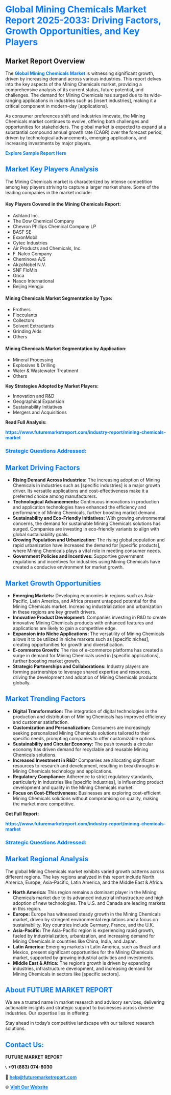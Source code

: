 <h1 style="color: #007BFF;">Global Mining Chemicals Market Report 2025-2033: Driving Factors, Growth Opportunities, and Key Players</h1>

<section id="overview">
<h2>Market Report Overview</h2>
<p>The <a href="https://www.futuremarketreport.com/industry-report/mining-chemicals-market" style="color: #007BFF; text-decoration: none;"><strong>Global Mining Chemicals Market</strong></a> is witnessing significant growth, driven by increasing demand across various industries. This report delves into the key aspects of the Mining Chemicals market, providing a comprehensive analysis of its current status, future potential, and challenges. The demand for Mining Chemicals has surged due to its wide-ranging applications in industries such as [insert industries], making it a critical component in modern-day [applications].</p>
<p>As consumer preferences shift and industries innovate, the Mining Chemicals market continues to evolve, offering both challenges and opportunities for stakeholders. The global market is expected to expand at a substantial compound annual growth rate (CAGR) over the forecast period, driven by technological advancements, emerging applications, and increasing investments by major players.</p>
</section>

<section id="overview">
<p><a href="https://www.futuremarketreport.com/request-sample/reportId=109294" style="color: #007BFF; text-decoration: none;"><strong>Explore Sample Report Here</strong></a></p>
</section>

<section id="key-players">
<h2 style="color: #007BFF;">Market Key Players Analysis</h2>
<p>The Mining Chemicals market is characterized by intense competition among key players striving to capture a larger market share. Some of the leading companies in the market include:</p>
<h4>Key Players Covered in the Mining Chemicals Report:</h4>
<ul><li>Ashland Inc.</li><li>The Dow Chemical Company</li><li>Chevron Phillips Chemical Company LP</li><li>BASF SE</li><li>ExxonMobil</li><li>Cytec Industries</li><li>Air Products and Chemicals, Inc.</li><li>F. Nalco Company</li><li>Cheminova A/S</li><li>AkzoNobel N.V.</li><li>SNF FloMin</li><li>Orica</li><li>Nasco International</li><li>Beijing Hengju</li></ul>
<h4>Mining Chemicals Market Segmentation by Type:</h4>
<ul><li>Frothers</li><li>Flocculants</li><li>Collectors</li><li>Solvent Extractants</li><li>Grinding Aids</li><li>Others</li></ul>

<h4>Mining Chemicals Market Segmentation by Application:</h4>
<ul><li>Mineral Processing</li><li>Explosives &amp; Drilling</li><li>Water &amp; Wastewater Treatment</li><li>Others</li></ul>
<p><strong>Key Strategies Adopted by Market Players:</strong></p>
<ul>
<li>Innovation and R&D</li>
<li>Geographical Expansion</li>
<li>Sustainability Initiatives</li>
<li>Mergers and Acquisitions</li>
</ul>
</section>

<section>
<p><strong>Read Full Analysis: </strong></p><a href="https://www.futuremarketreport.com/industry-report/mining-chemicals-market" style="color: #007BFF; text-decoration: none;"><strong>https://www.futuremarketreport.com/industry-report/mining-chemicals-market</strong></a>
<h3 style="color: #007BFF;">Strategic Questions Addressed:</h3>
</section>

<section id="driving-factors">
<h2 style="color: #007BFF;">Market Driving Factors</h2>
<ul>
<li><strong>Rising Demand Across Industries:</strong> The increasing adoption of Mining Chemicals in industries such as [specific industries] is a major growth driver. Its versatile applications and cost-effectiveness make it a preferred choice among manufacturers.</li>
<li><strong>Technological Advancements:</strong> Continuous innovations in production and application technologies have enhanced the efficiency and performance of Mining Chemicals, further boosting market demand.</li>
<li><strong>Sustainability and Eco-Friendly Initiatives:</strong> With growing environmental concerns, the demand for sustainable Mining Chemicals solutions has surged. Companies are investing in eco-friendly variants to align with global sustainability goals.</li>
<li><strong>Growing Population and Urbanization:</strong> The rising global population and rapid urbanization have increased the demand for [specific products], where Mining Chemicals plays a vital role in meeting consumer needs.</li>
<li><strong>Government Policies and Incentives:</strong> Supportive government regulations and incentives for industries using Mining Chemicals have created a conducive environment for market growth.</li>
</ul>
</section>

<section id="growth-opportunities">
<h2 style="color: #007BFF;">Market Growth Opportunities</h2>
<ul>
<li><strong>Emerging Markets:</strong> Developing economies in regions such as Asia-Pacific, Latin America, and Africa present untapped potential for the Mining Chemicals market. Increasing industrialization and urbanization in these regions are key growth drivers.</li>
<li><strong>Innovative Product Development:</strong> Companies investing in R&D to create innovative Mining Chemicals products with enhanced features and applications are likely to gain a competitive edge.</li>
<li><strong>Expansion into Niche Applications:</strong> The versatility of Mining Chemicals allows it to be utilized in niche markets such as [specific niches], creating opportunities for growth and diversification.</li>
<li><strong>E-commerce Growth:</strong> The rise of e-commerce platforms has created a surge in demand for Mining Chemicals used in [specific applications], further boosting market growth.</li>
<li><strong>Strategic Partnerships and Collaborations:</strong> Industry players are forming partnerships to leverage shared expertise and resources, driving the development and adoption of Mining Chemicals products globally.</li>
</ul>
</section>

<section id="trending-factors">
<h2 style="color: #007BFF;">Market Trending Factors</h2>
<ul>
<li><strong>Digital Transformation:</strong> The integration of digital technologies in the production and distribution of Mining Chemicals has improved efficiency and customer satisfaction.</li>
<li><strong>Customization and Personalization:</strong> Consumers are increasingly seeking personalized Mining Chemicals solutions tailored to their specific needs, prompting companies to offer customizable options.</li>
<li><strong>Sustainability and Circular Economy:</strong> The push towards a circular economy has driven demand for recyclable and reusable Mining Chemicals solutions.</li>
<li><strong>Increased Investment in R&D:</strong> Companies are allocating significant resources to research and development, resulting in breakthroughs in Mining Chemicals technology and applications.</li>
<li><strong>Regulatory Compliance:</strong> Adherence to strict regulatory standards, particularly in industries like [specific industries], is influencing product development and quality in the Mining Chemicals market.</li>
<li><strong>Focus on Cost-Effectiveness:</strong> Businesses are exploring cost-efficient Mining Chemicals solutions without compromising on quality, making the market more competitive.</li>
</ul>
</section>

<section>
<p><strong>Get Full Report: </strong></p><a href="https://www.futuremarketreport.com/industry-report/mining-chemicals-market" style="color: #007BFF; text-decoration: none;"><strong>https://www.futuremarketreport.com/industry-report/mining-chemicals-market</strong></a>
<h3 style="color: #007BFF;">Strategic Questions Addressed:</h3>
</section>


<section id="regional-analysis">
<h2 style="color: #007BFF;">Market Regional Analysis</h2>
<p>The global Mining Chemicals market exhibits varied growth patterns across different regions. The key regions analyzed in this report include North America, Europe, Asia-Pacific, Latin America, and the Middle East & Africa:</p>
<ul>
<li><strong>North America:</strong> This region remains a dominant player in the Mining Chemicals market due to its advanced industrial infrastructure and high adoption of new technologies. The U.S. and Canada are leading markets in this region.</li>
<li><strong>Europe:</strong> Europe has witnessed steady growth in the Mining Chemicals market, driven by stringent environmental regulations and a focus on sustainability. Key countries include Germany, France, and the U.K.</li>
<li><strong>Asia-Pacific:</strong> The Asia-Pacific region is experiencing rapid growth, fueled by industrialization, urbanization, and increasing demand for Mining Chemicals in countries like China, India, and Japan.</li>
<li><strong>Latin America:</strong> Emerging markets in Latin America, such as Brazil and Mexico, present significant opportunities for the Mining Chemicals market, supported by growing industrial activities and investments.</li>
<li><strong>Middle East & Africa:</strong> The region’s growth is driven by expanding industries, infrastructure development, and increasing demand for Mining Chemicals in sectors like [specific sectors].</li>
</ul>
</section>

<footer>
<h2 style="color: #007BFF;">About FUTURE MARKET REPORT</h2>
<p>We are a trusted name in market research and advisory services, delivering actionable insights and strategic support to businesses across diverse industries. Our expertise lies in offering:</p>

<p>Stay ahead in today’s competitive landscape with our tailored research solutions.</p>

<h2 style="color: #007BFF;">Contact Us:</h2>
<p><strong>FUTURE MARKET REPORT</strong></p>
<p>📞 <strong>+91 (883) 074-8030</strong></p>
<p>📧 <strong><a href="mailto:help@futuremarketreport.com" style="color: #007BFF;">help@futuremarketreport.com</a></strong></p>
<p>🌐 <strong><a href="https://www.futuremarketreport.com/" style="color: #007BFF;">Visit Our Website</a></strong></p>
</footer>